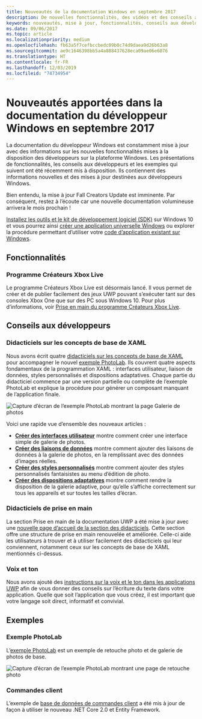 ```yaml
---
title: Nouveautés de la documentation Windows en septembre 2017
description: De nouvelles fonctionnalités, des vidéos et des conseils aux développeurs ont été ajoutés à la documentation du développeur Windows 10 en septembre 2017
keywords: nouveautés, mise à jour, fonctionnalités, conseils aux développeurs, Windows 10, 1709
ms.date: 09/06/2017
ms.topic: article
ms.localizationpriority: medium
ms.openlocfilehash: fb63a5f7cefbccbedc09b0c74d9daea9d26b63a8
ms.sourcegitcommit: ae9c1646398bb5a4a888437628eca09ae06e6076
ms.translationtype: HT
ms.contentlocale: fr-FR
ms.lasthandoff: 12/03/2019
ms.locfileid: "74734954"
---
```

# <a name="whats-new-in-the-windows-developer-docs-in-september-2017"></a>Nouveautés apportées dans la documentation du développeur Windows en septembre 2017

La documentation du développeur Windows est constamment mise à jour avec des informations sur les nouvelles fonctionnalités mises à la disposition des développeurs sur la plateforme Windows. Les présentations de fonctionnalités, les conseils aux développeurs et les exemples qui suivent ont été récemment mis à disposition. Ils contiennent des informations nouvelles et des mises à jour destinées aux développeurs Windows.

Bien entendu, la mise à jour Fall Creators Update est imminente. Par conséquent, restez à l’écoute car une nouvelle documentation volumineuse arrivera le mois prochain !

[Installez les outils et le kit de développement logiciel (SDK)](https://developer.microsoft.com/windows/downloads#_blank) sur Windows 10 et vous pourrez ainsi [créer une application universelle Windows](../get-started/your-first-app.md) ou explorer la procédure permettant d’utiliser votre [code d’application existant sur Windows](../porting/index.md).

## <a name="features"></a>Fonctionnalités

### <a name="xbox-live-creators-program"></a>Programme Créateurs Xbox Live

Le programme Créateurs Xbox Live est désormais lancé. Il vous permet de créer et de publier facilement des jeux UWP pouvant s’exécuter tant sur des consoles Xbox One que sur des PC sous Windows 10. Pour plus d’informations, voir [Prise en main du programme Créateurs Xbox Live](https://docs.microsoft.com/gaming/xbox-live/get-started-with-creators/get-started-with-xbox-live-creators.md).

## <a name="developer-guidance"></a>Conseils aux développeurs

### <a name="xaml-basics-tutorials"></a>Didacticiels sur les concepts de base de XAML

Nous avons écrit quatre [didacticiels sur les concepts de base de XAML](https://docs.microsoft.com/windows/uwp/design/basics/xaml-basics-ui) pour accompagner le nouvel [exemple PhotoLab](https://github.com/Microsoft/Windows-appsample-photo-lab). Ils couvrent quatre aspects fondamentaux de la programmation XAML : interfaces utilisateur, liaison de données, styles personnalisés et dispositions adaptatives. Chaque partie du didacticiel commence par une version partielle ou complète de l’exemple PhotoLab et explique la procédure pour générer un composant manquant de l’application finale. 

![Capture d’écran de l’exemple PhotoLab montrant la page Galerie de photos](images/PhotoLab-gallery-page.png)  

Voici une rapide vue d’ensemble des nouveaux articles :

+ [**Créer des interfaces utilisateur**](https://docs.microsoft.com/windows/uwp/design/basics/xaml-basics-ui) montre comment créer une interface simple de galerie de photos.
+ [**Créer des liaisons de données**](https://docs.microsoft.com/windows/uwp/data-binding/xaml-basics-data-binding) montre comment ajouter des liaisons de données à la galerie de photos, en la remplissant avec des données d’images réelles.
+ [**Créer des styles personnalisés**](https://docs.microsoft.com/windows/uwp/design/controls-and-patterns/xaml-basics-style) montre comment ajouter des styles personnalisés fantaisistes au menu d’édition de photo.
+ [**Créer des dispositions adaptatives**](https://docs.microsoft.com/windows/uwp/design/basics/xaml-basics-adaptive-layout) montre comment rendre la disposition de la galerie adaptive, pour qu’elle s’affiche correctement sur tous les appareils et sur toutes les tailles d’écran.

### <a name="get-started-tutorials"></a>Didacticiels de prise en main

La section Prise en main de la documentation UWP a été mise à jour avec une [nouvelle page d’accueil de la section des didacticiels](https://docs.microsoft.com/windows/uwp/get-started/create-uwp-apps). Cette section offre une structure de prise en main renouvelée et améliorée. Celle-ci aide les utilisateurs à trouver et à utiliser facilement des didacticiels qui leur conviennent, notamment ceux sur les concepts de base de XAML mentionnés ci-dessus.

### <a name="voice-and-tone"></a>Voix et ton

Nous avons ajouté des [instructions sur la voix et le ton dans les applications UWP](https://docs.microsoft.com/windows/uwp/in-app-help/voice-and-tone) afin de vous donner des conseils sur l’écriture du texte dans votre application. Quelle que soit l’application que vous créez, il est important que votre langage soit direct, informatif et convivial.

## <a name="samples"></a>Exemples

### <a name="photolab-sample"></a>Exemple PhotoLab

L’[exemple PhotoLab](https://github.com/Microsoft/windows-appsample-photo-lab) est un exemple de retouche photo et de galerie de photos de base.

![Capture d’écran de l’exemple PhotoLab montrant une page de retouche photo](images/PhotoLab-editing-page.png)  

### <a name="customer-orders"></a>Commandes client

L’exemple de [base de données de commandes client](https://github.com/Microsoft/Windows-appsample-customers-orders-database) a été mis à jour de façon à utiliser le nouveau .NET Core 2.0 et Entity Framework.